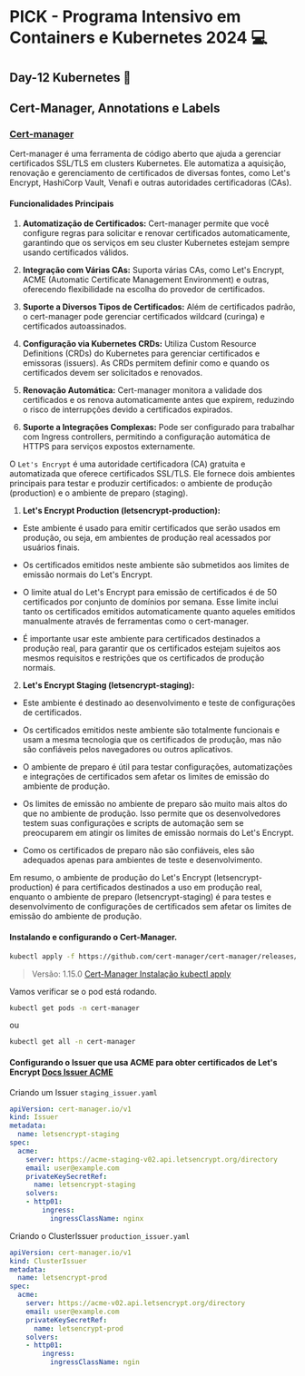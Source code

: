 # PICK - Programa Intensivo em Containers e Kubernetes 2024 :computer:

## Day-12 Kubernetes :rocket:

## Cert-Manager, Annotations e Labels 

### [Cert-manager](https://cert-manager.io/)

Cert-manager é uma ferramenta de código aberto que ajuda a gerenciar certificados SSL/TLS em clusters Kubernetes. Ele automatiza a aquisição, renovação e gerenciamento de certificados de diversas fontes, como Let's Encrypt, HashiCorp Vault, Venafi e outras autoridades certificadoras (CAs).

#### Funcionalidades Principais

1. **Automatização de Certificados:** Cert-manager permite que você configure regras para solicitar e renovar certificados automaticamente, garantindo que os serviços em seu cluster Kubernetes estejam sempre usando certificados válidos.

2. **Integração com Várias CAs:** Suporta várias CAs, como Let's Encrypt, ACME (Automatic Certificate Management Environment) e outras, oferecendo flexibilidade na escolha do provedor de certificados.

3. **Suporte a Diversos Tipos de Certificados:** Além de certificados padrão, o cert-manager pode gerenciar certificados wildcard (curinga) e certificados autoassinados.

4. **Configuração via Kubernetes CRDs:** Utiliza Custom Resource Definitions (CRDs) do Kubernetes para gerenciar certificados e emissoras (issuers). As CRDs permitem definir como e quando os certificados devem ser solicitados e renovados.

5. **Renovação Automática:** Cert-manager monitora a validade dos certificados e os renova automaticamente antes que expirem, reduzindo o risco de interrupções devido a certificados expirados.

6. **Suporte a Integrações Complexas:** Pode ser configurado para trabalhar com Ingress controllers, permitindo a configuração automática de HTTPS para serviços expostos externamente.

O `Let's Encrypt` é uma autoridade certificadora (CA) gratuita e automatizada que oferece certificados SSL/TLS. Ele fornece dois ambientes principais para testar e produzir certificados: o ambiente de produção (production) e o ambiente de preparo (staging).

1. **Let's Encrypt Production (letsencrypt-production):**

- Este ambiente é usado para emitir certificados que serão usados em produção, ou seja, em ambientes de produção real acessados por usuários finais.

- Os certificados emitidos neste ambiente são submetidos aos limites de emissão normais do Let's Encrypt.

- O limite atual do Let's Encrypt para emissão de certificados é de 50 certificados por conjunto de domínios por semana. Esse limite inclui tanto os certificados emitidos automaticamente quanto aqueles emitidos manualmente através de ferramentas como o cert-manager.

- É importante usar este ambiente para certificados destinados a produção real, para garantir que os certificados estejam sujeitos aos mesmos requisitos e restrições que os certificados de produção normais.

2. **Let's Encrypt Staging (letsencrypt-staging):**

- Este ambiente é destinado ao desenvolvimento e teste de configurações de certificados.

- Os certificados emitidos neste ambiente são totalmente funcionais e usam a mesma tecnologia que os certificados de produção, mas não são confiáveis pelos navegadores ou outros aplicativos.

- O ambiente de preparo é útil para testar configurações, automatizações e integrações de certificados sem afetar os limites de emissão do ambiente de produção.

- Os limites de emissão no ambiente de preparo são muito mais altos do que no ambiente de produção. Isso permite que os desenvolvedores testem suas configurações e scripts de automação sem se preocuparem em atingir os limites de emissão normais do Let's Encrypt.

- Como os certificados de preparo não são confiáveis, eles são adequados apenas para ambientes de teste e desenvolvimento.

Em resumo, o ambiente de produção do Let's Encrypt (letsencrypt-production) é para certificados destinados a uso em produção real, enquanto o ambiente de preparo (letsencrypt-staging) é para testes e desenvolvimento de configurações de certificados sem afetar os limites de emissão do ambiente de produção.

#### Instalando e configurando o Cert-Manager.

```bash
kubectl apply -f https://github.com/cert-manager/cert-manager/releases/download/v1.15.0/cert-manager.yaml
```

> Versão: 1.15.0 [Cert-Manager Instalação kubectl apply](https://cert-manager.io/docs/installation/kubectl/)

Vamos verificar se o pod está rodando.

```bash
kubectl get pods -n cert-manager
```

ou

```bash
kubectl get all -n cert-manager
```

#### Configurando o Issuer que usa ACME para obter certificados de Let's Encrypt [Docs Issuer ACME](https://cert-manager.io/docs/configuration/acme/)

Criando um Issuer `staging_issuer.yaml`

```yaml
apiVersion: cert-manager.io/v1
kind: Issuer
metadata:
  name: letsencrypt-staging
spec:
  acme:
    server: https://acme-staging-v02.api.letsencrypt.org/directory
    email: user@example.com
    privateKeySecretRef:
      name: letsencrypt-staging
    solvers:
    - http01:
        ingress:
          ingressClassName: nginx
```

Criando o ClusterIssuer `production_issuer.yaml`

```yaml
apiVersion: cert-manager.io/v1
kind: ClusterIssuer
metadata:
  name: letsencrypt-prod
spec:
  acme:
    server: https://acme-v02.api.letsencrypt.org/directory
    email: user@example.com
    privateKeySecretRef:
      name: letsencrypt-prod
    solvers:
    - http01:
        ingress:
          ingressClassName: ngin


